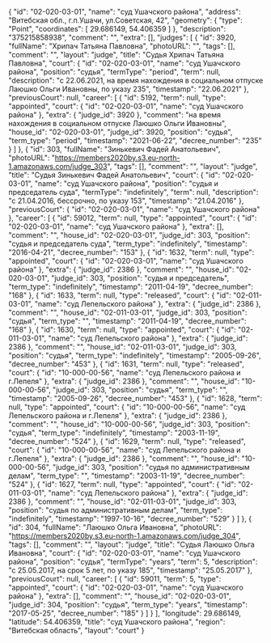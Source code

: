 {
    "id": "02-020-03-01",
    "name": "суд Ушачского района",
    "address": "Витебская обл., г.п.Ушачи, ул.Советская, 42",
    "geometry": {
        "type": "Point",
        "coordinates": [
            29.686149,
            54.406359
        ]
    },
    "description": "375215858938",
    "comment": "",
    "extra": [],
    "judges": [
        {
            "id": 3920,
            "fullName": "Хрипач Татьяна Павловна",
            "photoURL": "",
            "tags": [],
            "comment": "",
            "layout": "judge",
            "title": "Судья Хрипач Татьяна Павловна",
            "court": {
                "id": "02-020-03-01",
                "name": "суд Ушачского района",
                "position": "судья",
                "termType": "period",
                "term": null,
                "description": "c 22.06.2021, на время нахождения в социальном отпуске Лаюшко Ольги Ивановны, по указу 235",
                "timestamp": "22.06.2021"
            },
            "previousCourt": null,
            "career": [
                {
                    "id": 5192,
                    "term": null,
                    "type": "appointed",
                    "court": {
                        "id": "02-020-03-01",
                        "name": "суд Ушачского района"
                    },
                    "extra": {
                        "judge_id": 3920
                    },
                    "comment": "на время нахождения в социальном отпуске Лаюшко Ольги Ивановны",
                    "house_id": "02-020-03-01",
                    "judge_id": 3920,
                    "position": "судья",
                    "term_type": "period",
                    "timestamp": "2021-06-22",
                    "decree_number": "235"
                }
            ]
        },
        {
            "id": 303,
            "fullName": "Зинькевич Фадей Анатольевич",
            "photoURL": "https://members2020by.s3.eu-north-1.amazonaws.com/judge_303",
            "tags": [],
            "comment": "",
            "layout": "judge",
            "title": "Судья Зинькевич Фадей Анатольевич",
            "court": {
                "id": "02-020-03-01",
                "name": "суд Ушачского района",
                "position": "судья и председатель суда",
                "termType": "indefinitely",
                "term": null,
                "description": "c 21.04.2016, бессрочно, по указу 153",
                "timestamp": "21.04.2016"
            },
            "previousCourt": {
                "id": "02-020-03-01",
                "name": "суд Ушачского района"
            },
            "career": [
                {
                    "id": 59012,
                    "term": null,
                    "type": "appointed",
                    "court": {
                        "id": "02-020-03-01",
                        "name": "суд Ушачского района"
                    },
                    "extra": [],
                    "comment": "",
                    "house_id": "02-020-03-01",
                    "judge_id": 303,
                    "position": "судья и председатель суда",
                    "term_type": "indefinitely",
                    "timestamp": "2016-04-21",
                    "decree_number": "153"
                },
                {
                    "id": 1632,
                    "term": null,
                    "type": "appointed",
                    "court": {
                        "id": "02-020-03-01",
                        "name": "суд Ушачского района"
                    },
                    "extra": {
                        "judge_id": 2386
                    },
                    "comment": "",
                    "house_id": "02-020-03-01",
                    "judge_id": 303,
                    "position": "судья и председатель",
                    "term_type": "indefinitely",
                    "timestamp": "2011-04-19",
                    "decree_number": "168"
                },
                {
                    "id": 1633,
                    "term": null,
                    "type": "released",
                    "court": {
                        "id": "02-011-03-01",
                        "name": "суд Лепельского района"
                    },
                    "extra": {
                        "judge_id": 2386
                    },
                    "comment": "",
                    "house_id": "02-011-03-01",
                    "judge_id": 303,
                    "position": "судья",
                    "term_type": "",
                    "timestamp": "2011-04-19",
                    "decree_number": "168"
                },
                {
                    "id": 1630,
                    "term": null,
                    "type": "appointed",
                    "court": {
                        "id": "02-011-03-01",
                        "name": "суд Лепельского района"
                    },
                    "extra": {
                        "judge_id": 2386
                    },
                    "comment": "",
                    "house_id": "02-011-03-01",
                    "judge_id": 303,
                    "position": "судья",
                    "term_type": "indefinitely",
                    "timestamp": "2005-09-26",
                    "decree_number": "453"
                },
                {
                    "id": 1631,
                    "term": null,
                    "type": "released",
                    "court": {
                        "id": "10-000-00-56",
                        "name": "суд Лепельского района и г.Лепеля"
                    },
                    "extra": {
                        "judge_id": 2386
                    },
                    "comment": "",
                    "house_id": "10-000-00-56",
                    "judge_id": 303,
                    "position": "судья",
                    "term_type": "",
                    "timestamp": "2005-09-26",
                    "decree_number": "453"
                },
                {
                    "id": 1628,
                    "term": null,
                    "type": "appointed",
                    "court": {
                        "id": "10-000-00-56",
                        "name": "суд Лепельского района и г.Лепеля"
                    },
                    "extra": {
                        "judge_id": 2386
                    },
                    "comment": "",
                    "house_id": "10-000-00-56",
                    "judge_id": 303,
                    "position": "судья",
                    "term_type": "indefinitely",
                    "timestamp": "2003-11-19",
                    "decree_number": "524"
                },
                {
                    "id": 1629,
                    "term": null,
                    "type": "released",
                    "court": {
                        "id": "10-000-00-56",
                        "name": "суд Лепельского района и г.Лепеля"
                    },
                    "extra": {
                        "judge_id": 2386
                    },
                    "comment": "",
                    "house_id": "10-000-00-56",
                    "judge_id": 303,
                    "position": "судья по административным делам",
                    "term_type": "",
                    "timestamp": "2003-11-19",
                    "decree_number": "524"
                },
                {
                    "id": 1627,
                    "term": null,
                    "type": "appointed",
                    "court": {
                        "id": "02-011-03-01",
                        "name": "суд Лепельского района"
                    },
                    "extra": {
                        "judge_id": 2386
                    },
                    "comment": "",
                    "house_id": "02-011-03-01",
                    "judge_id": 303,
                    "position": "судья по административным делам",
                    "term_type": "indefinitely",
                    "timestamp": "1997-10-16",
                    "decree_number": "529"
                }
            ]
        },
        {
            "id": 304,
            "fullName": "Лаюшко Ольга Ивановна",
            "photoURL": "https://members2020by.s3.eu-north-1.amazonaws.com/judge_304",
            "tags": [],
            "comment": "",
            "layout": "judge",
            "title": "Судья Лаюшко Ольга Ивановна",
            "court": {
                "id": "02-020-03-01",
                "name": "суд Ушачского района",
                "position": "судья",
                "termType": "years",
                "term": 5,
                "description": "c 25.05.2017, на срок 5 лет, по указу 185",
                "timestamp": "25.05.2017"
            },
            "previousCourt": null,
            "career": [
                {
                    "id": 59011,
                    "term": 5,
                    "type": "appointed",
                    "court": {
                        "id": "02-020-03-01",
                        "name": "суд Ушачского района"
                    },
                    "extra": [],
                    "comment": "",
                    "house_id": "02-020-03-01",
                    "judge_id": 304,
                    "position": "судья",
                    "term_type": "years",
                    "timestamp": "2017-05-25",
                    "decree_number": "185"
                }
            ]
        }
    ],
    "longitude": 29.686149,
    "latitude": 54.406359,
    "title": "суд Ушачского района",
    "region": "Витебская область",
    "layout": "court"
}